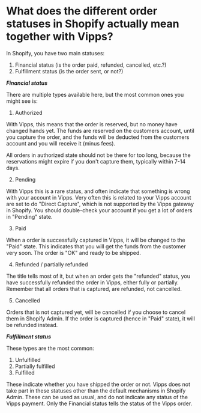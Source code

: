 # What does the different order statuses in Shopify actually mean together with Vipps?

In Shopify, you have two main statuses:

1. Financial status (is the order paid, refunded, cancelled, etc.?)
2. Fulfillment status (is the order sent, or not?)

**_Financial status_**

There are multiple types available here, but the most common ones you might see is:

1. Authorized

With Vipps, this means that the order is reserved, but no money have changed hands yet. The funds are reserved on the customers account, until you capture the order, and the funds will be deducted from the customers account and you will receive it (minus fees).

All orders in authorized state should not be there for too long, because the reservations might expire if you don't capture them, typically within 7-14 days.

2. Pending

With Vipps this is a rare status, and often indicate that something is wrong with your account in Vipps. Very often this is related to your Vipps account are set to do "Direct Capture", which is not supported by the Vipps gateway in Shopify. You should double-check your account if you get a lot of orders in "Pending" state.

3. Paid

When a order is successfully captured in Vipps, it will be changed to the "Paid" state. This indicates that you will get the funds from the customer very soon. The order is "OK" and ready to be shipped.

4. Refunded / partially refunded

The title tells most of it, but when an order gets the "refunded" status, you have successfully refunded the order in Vipps, either fully or partially. Remember that all orders that is captured, are refunded, not cancelled.

5. Cancelled

Orders that is not captured yet, will be cancelled if you choose to cancel them in Shopify Admin. If the order is captured (hence in "Paid" state), it will be refunded instead.

**_Fulfillment status_**

These types are the most common:

1. Unfulfilled
2. Partially fulfilled
3. Fulfilled

These indicate whether you have shipped the order or not. Vipps does not take part in these statuses other than the default mechanisms in Shopify Admin. These can be used as usual, and do not indicate any status of the Vipps payment. Only the Financial status tells the status of the Vipps order.
